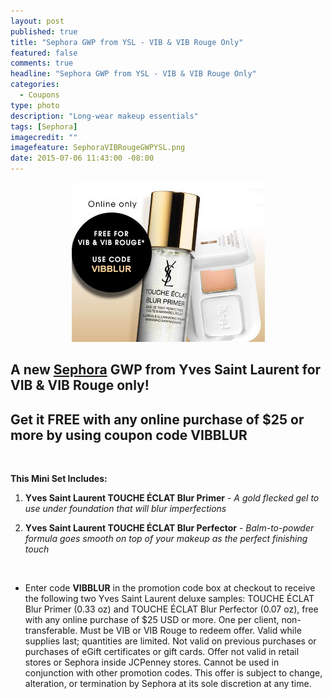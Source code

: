 ```yaml
---
layout: post
published: true
title: "Sephora GWP from YSL - VIB & VIB Rouge Only"
featured: false
comments: true
headline: "Sephora GWP from YSL - VIB & VIB Rouge Only"
categories: 
  - Coupons
type: photo
description: "Long-wear makeup essentials"
tags: [Sephora]
imagecredit: ""
imagefeature: SephoraVIBRougeGWPYSL.png
date: 2015-07-06 11:43:00 -08:00
---
```


<center><img src="/images/SephoraVIBRougeGWPYSL.png"></center>

<p><H2>A new <a href="http://www.sephora.com" target="_blank">Sephora</a> GWP from Yves Saint Laurent for VIB & VIB Rouge only!</H2></p>

<p><H2>Get it FREE with any online purchase of $25 or more by using coupon code <b>VIBBLUR</b></H2></p>
<br>

**This Mini Set Includes:**

1. <b>Yves Saint Laurent TOUCHE ÉCLAT Blur Primer</b> - <i>A gold flecked gel to use under foundation that will blur imperfections</i>

2. <b>Yves Saint Laurent TOUCHE ÉCLAT Blur Perfector</b> - <i>Balm-to-powder formula goes smooth on top of your makeup as the perfect finishing touch</i>

<br>

* Enter code <b>VIBBLUR</b> in the promotion code box at checkout to receive the following two Yves Saint Laurent deluxe samples: TOUCHE ÉCLAT Blur Primer (0.33 oz) and TOUCHE ÉCLAT Blur Perfector (0.07 oz), free with any online purchase of $25 USD or more. One per client, non-transferable. Must be VIB or VIB Rouge to redeem offer. Valid while supplies last; quantities are limited. Not valid on previous purchases or purchases of eGift certificates or gift cards. Offer not valid in retail stores or Sephora inside JCPenney stores. Cannot be used in conjunction with other promotion codes. This offer is subject to change, alteration, or termination by Sephora at its sole discretion at any time.
